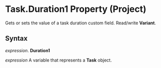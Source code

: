 
# Task.Duration1 Property (Project)

 Gets or sets the value of a task duration custom field. Read/write **Variant**.


## Syntax

 _expression_. **Duration1**

 _expression_ A variable that represents a **Task** object.

